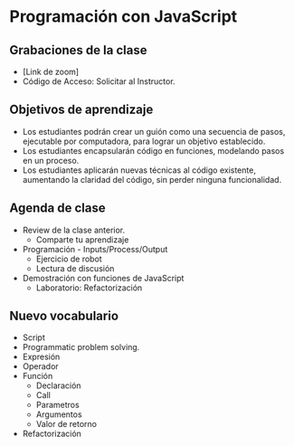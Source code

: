 # Programación con JavaScript

## Grabaciones de la clase
- [Link de zoom]
- Código de Acceso: Solicitar al Instructor.

## Objetivos de aprendizaje

- Los estudiantes podrán crear un guión como una secuencia de pasos, ejecutable por computadora, para lograr un objetivo establecido.
- Los estudiantes encapsularán código en funciones, modelando pasos en un proceso.
- Los estudiantes aplicarán nuevas técnicas al código existente, aumentando la claridad del código, sin perder ninguna funcionalidad.

## Agenda de clase

- Review de la clase anterior.
   - Comparte tu aprendizaje
- Programación - Inputs/Process/Output
   - Ejercicio de robot
   - Lectura de discusión
- Demostración con funciones de JavaScript
   - Laboratorio: Refactorización

## Nuevo vocabulario

- Script
- Programmatic problem solving.
- Expresión
- Operador
- Función
   - Declaración
   - Call
   - Parametros
   - Argumentos
   - Valor de retorno
- Refactorización


